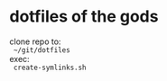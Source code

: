 <h1>dotfiles of the gods</h1>

clone repo to: <br>
<code>
  ~/git/dotfiles
</code><br>
exec:<br>
<code>
  create-symlinks.sh
</code>
